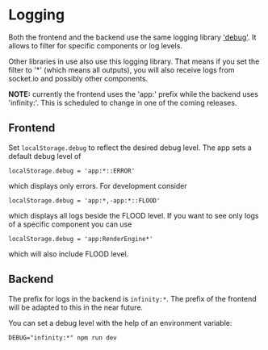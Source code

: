 Logging
=======

Both the frontend and the backend use the same logging library ['debug'](npm-debug). It allows to filter for specific
components or log levels.

Other libraries in use also use this logging library. That means if you set the filter to '*' (which means all outputs),
you will also receive logs from socket.io and possibly other components.

**NOTE:** currently the frontend uses the 'app:' prefix while the backend uses 'infinity:'. This is scheduled to change
in one of the coming releases.

Frontend
--------

Set `localStorage.debug` to reflect the desired debug level. The app sets a default debug level of

```
localStorage.debug = 'app:*::ERROR'
```

which displays only errors. For development consider

```
localStorage.debug = 'app:*,-app:*::FLOOD'
```

which displays all logs beside the FLOOD level. If you want to see only logs of a specific component you can use

```
localStorage.debug = 'app:RenderEngine*'
```

which will also include FLOOD level.

Backend
-------

The prefix for logs in the backend is `infinity:*`. The prefix of the frontend will be adapted to this in the near
future.

You can set a debug level with the help of an environment variable:

```
DEBUG="infinity:*" npm run dev
```

[npm-debug]: https://www.npmjs.com/package/debug
